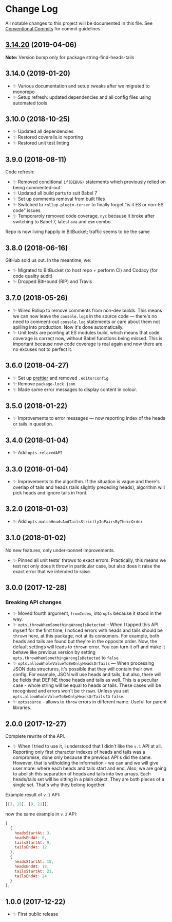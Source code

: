 # Change Log

All notable changes to this project will be documented in this file.
See [Conventional Commits](https://conventionalcommits.org) for commit guidelines.

## [3.14.20](https://gitlab.com/codsen/codsen/compare/string-find-heads-tails@3.14.19...string-find-heads-tails@3.14.20) (2019-04-06)

**Note:** Version bump only for package string-find-heads-tails





## 3.14.0 (2019-01-20)

- ✨ Various documentation and setup tweaks after we migrated to monorepo
- ✨ Setup refresh: updated dependencies and all config files using automated tools

## 3.10.0 (2018-10-25)

- ✨ Updated all dependencies
- ✨ Restored coveralls.io reporting
- ✨ Restored unit test linting

## 3.9.0 (2018-08-11)

Code refresh:

- ✨ Removed conditional `if(DEBUG)` statements which previously relied on being commented-out
- ✨ Updated all build parts to suit Babel 7
- ✨ Set up comments removal from built files
- ✨ Switched to `rollup-plugin-terser` to finally forget "is it ES or non-ES code" issues
- ✨ Temporaroly removed code coverage, `nyc` because it broke after switching to Babel 7, latest `ava` and `esm` combo

Repo is now living happily in BitBucket; traffic seems to be the same

## 3.8.0 (2018-06-16)

GitHub sold us out. In the meantime, we:

- ✨ Migrated to BitBucket (to host repo + perform CI) and Codacy (for code quality audit)
- ✨ Dropped BitHound (RIP) and Travis

## 3.7.0 (2018-05-26)

- ✨ Wired Rollup to remove comments from non-dev builds. This means we can now leave the `console.log`s in the source code — there's no need to comment-out `console.log` statements or care about them not spilling into production. Now it's done automatically.
- ✨ Unit tests are pointing at ES modules build, which means that code coverage is correct now, without Babel functions being missed. This is important because now code coverage is real again and now there are no excuses not to perfect it.

## 3.6.0 (2018-04-27)

- ✨ Set up [prettier](https://prettier.io) and removed `.editorconfig`
- ✨ Remove `package-lock.json`
- ✨ Made some error messages to display content in colour.

## 3.5.0 (2018-01-22)

- ✨ Improvements to error messages — now reporting index of the heads or tails in question.

## 3.4.0 (2018-01-04)

- ✨ Add `opts.relaxedAPI`

## 3.3.0 (2018-01-04)

- ✨ Improvements to the algorithm. If the situation is vague and there's overlap of tails and heads (tails slightly preceding heads), algorithm will pick heads and ignore tails in front.

## 3.2.0 (2018-01-03)

- ✨ Add `opts.matchHeadsAndTailsStrictlyInPairsByTheirOrder`

## 3.1.0 (2018-01-02)

No new features, only under-bonnet improvements.

- ✨ Pinned all unit tests' throws to exact errors. Practically, this means we test not only does it throw in particular case, but also does it raise the exact error that we intended to raise.

## 3.0.0 (2017-12-28)

### Breaking API changes

- ✨ Moved fourth argument, `fromIndex`, into `opts` because it stood in the way.
- ✨ `opts.throwWhenSomethingWrongIsDetected` – When I tapped this API myself for the first time, I noticed errors with heads and tails should be `throw`n here, at this package, not at its consumers. For example, both heads and tails are found but they're in the opposite order. Now, the default settings will leads to `throw`n error. You can turn it off and make it behave like previous version by setting `opts.throwWhenSomethingWrongIsDetected` to `false`
- ✨ `opts.allowWholeValueToBeOnlyHeadsOrTails` — When processing JSON data structures, it's possible that they will contain their own config. For example, JSON will use heads and tails, but also, there will be fields that DEFINE those heads and tails as well. This is a peculiar case - whole string will be equal to heads or tails. These cases will be recognised and errors won't be `throw`n. Unless you set `opts.allowWholeValueToBeOnlyHeadsOrTails` to `false`.
- ✨ `optssource` - allows to `throw` errors in different name. Useful for parent libraries.

## 2.0.0 (2017-12-27)

Complete rewrite of the API.

- ✨ When I tried to use it, I understood that I didn't like the `v.1` API at all. Reporting only first character indexes of heads and tails was a compromise, done only because the previous API's did the same. However, that is witholding the information - we can and we will give user more: where each heads and tails start and end. Also, we are going to abolish this separation of heads and tails into two arrays. Each heads/tails set will be sitting in a plain object. They are both pieces of a single set. That's why they belong together.

Example result of `v.1` API:

```js
[[3, 15], [9, 21]];
```

now the same example in `v.2` API:

```js
[
  {
    headsStartAt: 3,
    headsEndAt: 6,
    tailsStartAt: 9,
    tailsEndAt: 12
  },
  {
    headsStartAt: 15,
    headsEndAt: 18,
    tailsStartAt: 21,
    tailsEndAt: 24
  }
];
```

## 1.0.0 (2017-12-22)

- ✨ First public release
